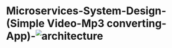 # Microservices-System-Design- (Simple Video-Mp3 converting-App)-![architecture](https://user-images.githubusercontent.com/58481599/213822013-ca86cccf-00d5-4884-b751-70af57670e62.JPG)
